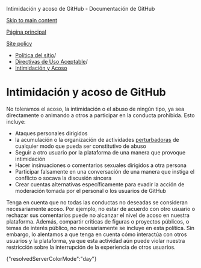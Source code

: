 Intimidación y acoso de GitHub - Documentación de GitHub

[Skip to main content](#main-content)

[Página principal](/es)

[Site policy](/es/site-policy)

* [Política del sitio](/es/site-policy)/
* [Directivas de Uso Aceptable](/es/site-policy/acceptable-use-policies)/
* [Intimidación y Acoso](/es/site-policy/acceptable-use-policies/github-bullying-and-harassment)

Intimidación y acoso de GitHub
==========

No toleramos el acoso, la intimidación o el abuso de ningún tipo, ya sea directamente o animando a otros a participar en la conducta prohibida. Esto incluye:

* Ataques personales dirigidos
* la acumulación o la organización de actividades [perturbadoras](/es/site-policy/acceptable-use-policies/github-disrupting-the-experience-of-other-users) de cualquier modo que pueda ser constitutivo de abuso
* Seguir a otro usuario por la plataforma de una manera que provoque intimidación
* Hacer insinuaciones o comentarios sexuales dirigidos a otra persona
* Participar falsamente en una conversación de una manera que instiga el conflicto o socava la discusión sincera
* Crear cuentas alternativas específicamente para evadir la acción de moderación tomada por el personal o los usuarios de GitHub

Tenga en cuenta que no todas las conductas no deseadas se consideran necesariamente acoso. Por ejemplo, no estar de acuerdo con otro usuario o rechazar sus comentarios puede no alcanzar el nivel de acoso en nuestra plataforma. Además, compartir críticas de figuras o proyectos públicos, o temas de interés público, no necesariamente se incluye en esta política. Sin embargo, lo alentamos a que tenga en cuenta cómo interactúa con otros usuarios y la plataforma, ya que esta actividad aún puede violar nuestra restricción sobre la interrupción de la experiencia de otros usuarios.

{"resolvedServerColorMode":"day"}
